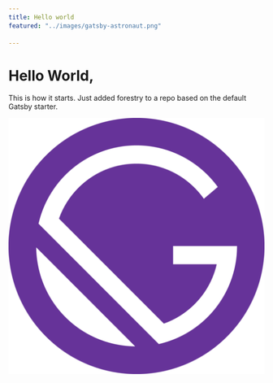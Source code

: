```yaml
---
title: Hello world
featured: "../images/gatsby-astronaut.png"

---
```

# Hello World,

This is how it starts. Just added forestry to a repo based on the default Gatsby starter.

![](../images/gatsby-icon.png)